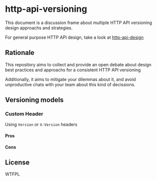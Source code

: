 # http-api-versioning

This document is a discussion frame about multiple HTTP API versioning design approachs and strategies.

For general purpose HTTP API design, take a look at [http-api-design](https://github.com/interagent/http-api-design)

## Rationale 

This repository aims to collect and provide an open debate 
about design best practices and approachs for a consistent HTTP API versioning

Additionally, it aims to mitigate your dilemmas about it, and avoid unproductive 
chats with your team about this kind of decissions.

## Versioning models

### Custom Header

Using `Version` or `X-Version` headers

#### Pros

#### Cons

## License

WTFPL

